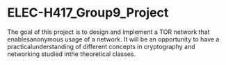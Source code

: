 # ELEC-H417_Group9_Project
The goal of this project is to design and implement a TOR network that enablesanonymous usage of a network.  It will be an opportunity to have a practicalunderstanding of different concepts in cryptography and networking studied inthe theoretical classes.
